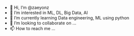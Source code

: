 - 👋 Hi, I’m @zaeyonz
- 👀 I’m interested in ML, DL, Big Data, AI
- 🌱 I’m currently learning Data engineering, ML using python
- 💞️ I’m looking to collaborate on ...
- 📫 How to reach me ...

<!---
zaeyonz/zaeyonz is a ✨ special ✨ repository because its `README.md` (this file) appears on your GitHub profile.
You can click the Preview link to take a look at your changes.
--->
